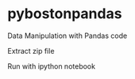 pybostonpandas
==============

Data Manipulation with Pandas code

Extract zip file

Run with ipython notebook
